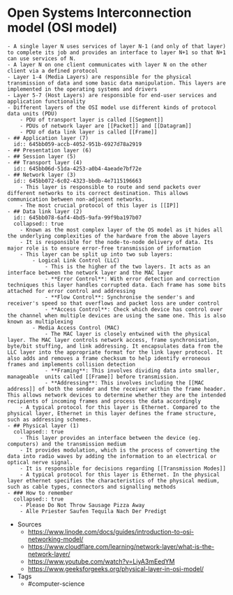 # Open Systems Interconnection model (OSI model)
	- A single layer N uses services of layer N-1 (and only of that layer) to complete its job and provides an interface to layer N+1 so that N+1 can use services of N.
	- A layer N on one client communicates with layer N on the other client via a defined protocol
	- Layer 1-4 (Media Layers) are responsible for the physical transmission of data and some basic data manipulation. This layers are implemented in the operating systems and drivers
	- Layer 5-7 (Host Layers) are responsible for end-user services and application functionality
	- Different layers of the OSI model use different kinds of protocol data units (PDU)
		- PDU of transport layer is called [[Segment]]
		- PDUs of network layer are [[Packet]] and [[Datagram]]
		- PDU of data link layer is called [[Frame]]
	- ## Application layer (7)
	  id:: 645bb059-accb-4052-951b-6927d78a2919
	- ## Presentation layer (6)
	- ## Session layer (5)
	- ## Transport layer (4)
	  id:: 645bb06d-51da-4253-a0b4-4aeade7bf72e
	- ## Network layer (3)
	  id:: 645bb072-6c02-4323-bbdb-4e7115196663
		- This layer is responsible to route and send packets over different networks to its correct destination. This allows communication between non-adjacent networks.
		- The most crucial protocol of this layer is [[IP]]
	- ## Data link layer (2)
	  id:: 645bb078-6af4-4bd5-9afa-99f9ba197b07
	  collapsed:: true
		- Known as the most complex layer of the OS model as it hides all the underlying complexities of the hardware from the above layers
		- It is responsible for the node-to-node delivery of data. Its major role is to ensure error-free transmission of information
		- This layer can be split up into two sub layers:
			- Logical Link Control (LLC)
				- This is the higher of the two layers. It acts as an interface between the network layer and the MAC layer
				- **Error Control**: With error detection and correction techniques this layer handles corrupted data. Each frame has some bits attached for error control and addressing
				- **Flow Control**: Synchronise the sender's and receiver's speed so that overflows and packet loss are under control
				- **Access Control**: Check which device has control over the channel when multiple devices are using the same one. This is also known as multiplexing
			- Media Access Control (MAC)
				- The MAC layer is closely entwined with the physical layer. The MAC layer controls network access, frame synchronisation, byte/bit stuffing, and link addressing. It encapsulates data from the LLC layer into the appropriate format for the link layer protocol. It also adds and removes a frame checksum to help identify erroneous frames and implements collision detection
				- **Framing**: This involves dividing data into smaller, manageable  units called [[Frame]] before transmission.
				- **Addressing**: This involves including the [[MAC address]] of both the sender and the receiver within the frame header. This allows network devices to determine whether they are the intended recipients of incoming frames and process the data accordingly
		- A typical protocol for this layer is Ethernet. Compared to the physical layer, Ethernet in this layer defines the frame structure, such as addressing schemes.
	- ## Physical layer (1)
	  collapsed:: true
		- This layer provides an interface between the device (eg. computers) and the transmission medium
		- It provides modulation, which is the process of converting the data into radio waves by adding the information to an electrical or optical nerve signal.
		- It is responsible for decisions regarding [[Transmission Modes]]
		- A typical protocol for this layer is Ethernet. In the physical layer ethernet specifies the characteristics of the physical medium, such as cable types, connectors and signalling methods
	- ### How to remember
	  collapsed:: true
		- Please Do Not Throw Sausage Pizza Away
		- Alle Priester Saufen Tequila Nach Der Predigt
- Sources
	- https://www.linode.com/docs/guides/introduction-to-osi-networking-model/
	- https://www.cloudflare.com/learning/network-layer/what-is-the-network-layer/
	- https://www.youtube.com/watch?v=LiyA3mEedYM
	- https://www.geeksforgeeks.org/physical-layer-in-osi-model/
- Tags
	- #computer-science